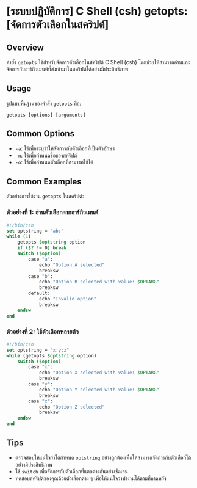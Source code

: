 # [ระบบปฏิบัติการ] C Shell (csh) getopts: [จัดการตัวเลือกในสคริปต์]

## Overview
คำสั่ง `getopts` ใช้สำหรับจัดการตัวเลือกในสคริปต์ C Shell (csh) โดยช่วยให้สามารถอ่านและจัดการกับอาร์กิวเมนต์ที่ส่งเข้ามาในสคริปต์ได้อย่างมีประสิทธิภาพ

## Usage
รูปแบบพื้นฐานของคำสั่ง `getopts` คือ:

```
getopts [options] [arguments]
```

## Common Options
- `-a`: ใช้เพื่อระบุว่าให้จัดการกับตัวเลือกที่เป็นตัวอักษร
- `-n`: ใช้เพื่อกำหนดชื่อของสคริปต์
- `-o`: ใช้เพื่อกำหนดตัวเลือกที่สามารถใช้ได้

## Common Examples
ตัวอย่างการใช้งาน `getopts` ในสคริปต์:

### ตัวอย่างที่ 1: อ่านตัวเลือกจากอาร์กิวเมนต์
```csh
#!/bin/csh
set optstring = "ab:"
while (1)
    getopts $optstring option
    if ($? != 0) break
    switch ($option)
        case "a":
            echo "Option A selected"
            breaksw
        case "b":
            echo "Option B selected with value: $OPTARG"
            breaksw
        default:
            echo "Invalid option"
            breaksw
    endsw
end
```

### ตัวอย่างที่ 2: ใช้ตัวเลือกหลายตัว
```csh
#!/bin/csh
set optstring = "x:y:z"
while (getopts $optstring option)
    switch ($option)
        case "x":
            echo "Option X selected with value: $OPTARG"
            breaksw
        case "y":
            echo "Option Y selected with value: $OPTARG"
            breaksw
        case "z":
            echo "Option Z selected"
            breaksw
    endsw
end
```

## Tips
- ตรวจสอบให้แน่ใจว่าได้กำหนด `optstring` อย่างถูกต้องเพื่อให้สามารถจัดการกับตัวเลือกได้อย่างมีประสิทธิภาพ
- ใช้ `switch` เพื่อจัดการกับตัวเลือกที่แตกต่างกันอย่างชัดเจน
- ทดสอบสคริปต์ของคุณด้วยตัวเลือกต่าง ๆ เพื่อให้แน่ใจว่าทำงานได้ตามที่คาดหวัง